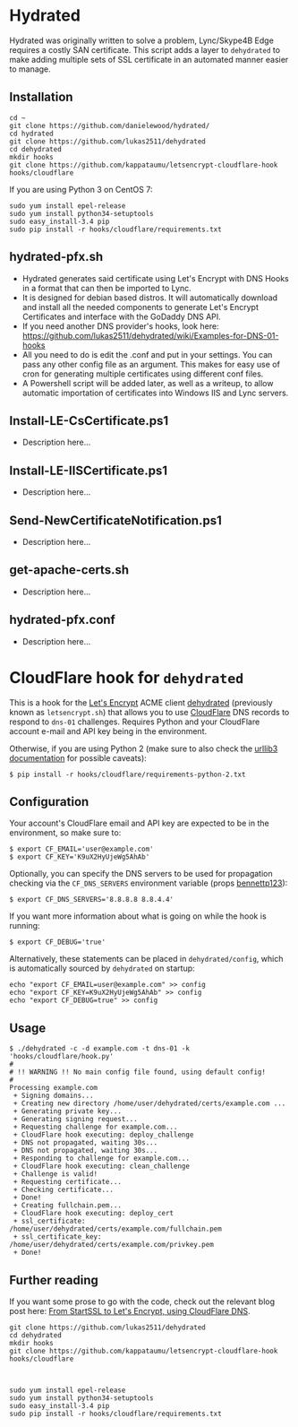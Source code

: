 # Hydrated
Hydrated was originally written to solve a problem, Lync/Skype4B Edge requires a costly SAN certificate. This script adds a layer to `dehydrated` to make adding multiple sets of SSL certificate in an automated manner easier to manage.

## Installation

```
cd ~
git clone https://github.com/danielewood/hydrated/
cd hydrated
git clone https://github.com/lukas2511/dehydrated
cd dehydrated
mkdir hooks
git clone https://github.com/kappataumu/letsencrypt-cloudflare-hook hooks/cloudflare
```

If you are using Python 3 on CentOS 7:
```
sudo yum install epel-release
sudo yum install python34-setuptools
sudo easy_install-3.4 pip
sudo pip install -r hooks/cloudflare/requirements.txt
```


## hydrated-pfx.sh
- Hydrated generates said certificate using Let's Encrypt with DNS Hooks in a format that can then be imported to Lync.
- It is designed for debian based distros. It will automatically download and install all the needed components to generate Let's Encrypt Certificates and interface with the GoDaddy DNS API.
- If you need another DNS provider's hooks, look here: https://github.com/lukas2511/dehydrated/wiki/Examples-for-DNS-01-hooks
- All you need to do is edit the .conf and put in your settings. You can pass any other config file as an argument. This makes for easy use of cron for generating multiple certificates using different conf files.
- A Powershell script will be added later, as well as a writeup, to allow automatic importation of certificates into Windows IIS and Lync servers.

## Install-LE-CsCertificate.ps1
- Description here...
## Install-LE-IISCertificate.ps1
- Description here...
## Send-NewCertificateNotification.ps1
- Description here...
## get-apache-certs.sh
- Description here...
## hydrated-pfx.conf
- Description here...



# CloudFlare hook for `dehydrated`

This is a hook for the [Let's Encrypt](https://letsencrypt.org/) ACME client [dehydrated](https://github.com/lukas2511/dehydrated) (previously known as `letsencrypt.sh`) that allows you to use [CloudFlare](https://www.cloudflare.com/) DNS records to respond to `dns-01` challenges. Requires Python and your CloudFlare account e-mail and API key being in the environment.



Otherwise, if you are using Python 2 (make sure to also check the [urllib3 documentation](http://urllib3.readthedocs.org/en/latest/security.html#installing-urllib3-with-sni-support-and-certificates) for possible caveats):

```
$ pip install -r hooks/cloudflare/requirements-python-2.txt
```


## Configuration

Your account's CloudFlare email and API key are expected to be in the environment, so make sure to:

```
$ export CF_EMAIL='user@example.com'
$ export CF_KEY='K9uX2HyUjeWg5AhAb'
```

Optionally, you can specify the DNS servers to be used for propagation checking via the `CF_DNS_SERVERS` environment variable (props [bennettp123](https://github.com/bennettp123)):

```
$ export CF_DNS_SERVERS='8.8.8.8 8.8.4.4'
```

If you want more information about what is going on while the hook is running:

```
$ export CF_DEBUG='true'
```

Alternatively, these statements can be placed in `dehydrated/config`, which is automatically sourced by `dehydrated` on startup:

```
echo "export CF_EMAIL=user@example.com" >> config
echo "export CF_KEY=K9uX2HyUjeWg5AhAb" >> config
echo "export CF_DEBUG=true" >> config
```




## Usage

```
$ ./dehydrated -c -d example.com -t dns-01 -k 'hooks/cloudflare/hook.py'
#
# !! WARNING !! No main config file found, using default config!
#
Processing example.com
 + Signing domains...
 + Creating new directory /home/user/dehydrated/certs/example.com ...
 + Generating private key...
 + Generating signing request...
 + Requesting challenge for example.com...
 + CloudFlare hook executing: deploy_challenge
 + DNS not propagated, waiting 30s...
 + DNS not propagated, waiting 30s...
 + Responding to challenge for example.com...
 + CloudFlare hook executing: clean_challenge
 + Challenge is valid!
 + Requesting certificate...
 + Checking certificate...
 + Done!
 + Creating fullchain.pem...
 + CloudFlare hook executing: deploy_cert
 + ssl_certificate: /home/user/dehydrated/certs/example.com/fullchain.pem
 + ssl_certificate_key: /home/user/dehydrated/certs/example.com/privkey.pem
 + Done!
```

## Further reading
If you want some prose to go with the code, check out the relevant blog post here: [From StartSSL to Let's Encrypt, using CloudFlare DNS](http://kappataumu.com/articles/letsencrypt-cloudflare-dns-01-hook.html).




```
git clone https://github.com/lukas2511/dehydrated
cd dehydrated
mkdir hooks
git clone https://github.com/kappataumu/letsencrypt-cloudflare-hook hooks/cloudflare



sudo yum install epel-release
sudo yum install python34-setuptools
sudo easy_install-3.4 pip
sudo pip install -r hooks/cloudflare/requirements.txt
```
